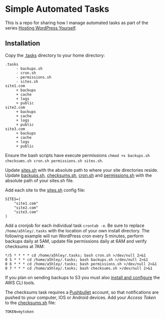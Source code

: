 # Simple Automated Tasks

This is a repo for sharing how I manage automated tasks as part of the series [Hosting WordPress Yourself](https://deliciousbrains.com/hosting-wordpress-setup-secure-virtual-server/).

## Installation

Copy the [.tasks](https://github.com/A5hleyRich/simple-automated-tasks/tree/master/.tasks) directory to your home directory:

```
.tasks
     - backups.sh
     - cron.sh
     - permissions.sh
     - sites.sh
site1.com
     + backups
     + cache
     + logs
     + public
site2.com
     + backups
     + cache
     + logs
     + public
site3.com
     + backups
     + cache
     + logs
     + public
```

Ensure the bash scripts have execute permissions `chmod +x backups.sh checksums.sh cron.sh permissions.sh sites.sh`.

Update [sites.sh](https://github.com/A5hleyRich/simple-automated-tasks/blob/master/.tasks/sites.sh#L4) with the absolute path to where your site directories reside. Update [backups.sh](https://github.com/A5hleyRich/simple-automated-tasks/blob/master/.tasks/backups.sh#L4), [checksums.sh](https://github.com/A5hleyRich/simple-automated-tasks/blob/master/.tasks/checksums.sh#L4), [cron.sh](https://github.com/A5hleyRich/simple-automated-tasks/blob/master/.tasks/cron.sh#L4) and [permissions.sh](https://github.com/A5hleyRich/simple-automated-tasks/blob/master/.tasks/permissions.sh#L4) with the absolute path of your sites.sh file.

Add each site to the [sites.sh](https://github.com/A5hleyRich/simple-automated-tasks/blob/master/.tasks/sites.sh#L7) config file:

```
SITES=(
	"site1.com"
	"site2.com"
	"site3.com"
)
```

Add a cronjob for each individual task `crontab -e`. Be sure to replace `/home/a5hley/.tasks` with the location of your own install directory. The following example will run WordPress cron every 5 minutes, perform backups daily at 5AM, update file permissions daily at 6AM and verify checksums at 7AM:

```
*/5 * * * * cd /home/a5hley/.tasks; bash cron.sh >/dev/null 2>&1
0 5 * * * cd /home/a5hley/.tasks; bash backups.sh >/dev/null 2>&1
0 6 * * * cd /home/a5hley/.tasks; bash permissions.sh >/dev/null 2>&1
0 7 * * * cd /home/a5hley/.tasks; bash checksums.sh >/dev/null 2>&1
```

If you plan on sending backups to S3 you must also [install and configure](https://deliciousbrains.com/backup-wordpress-amazon-glacier/#installing-aws) the AWS CLI tools.

The checksums task requires a [Pushbullet](https://www.pushbullet.com) account, so that notifications are pushed to your computer, IOS or Android devices. Add your _Access Token_ to the [checksums.sh](https://github.com/A5hleyRich/simple-automated-tasks/blob/master/.tasks/checksums.sh#L7) file:

```
TOKEN=mytoken
```